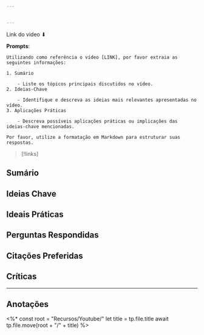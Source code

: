 ```yaml
---


---
```

Link do video ⬇
![]()

**Prompts**:
```
Utilizando como referência o vídeo [LINK], por favor extraia as seguintes informações:

1. Sumário
    
    - Liste os tópicos principais discutidos no vídeo.
2. Ideias-Chave
    
    - Identifique e descreva as ideias mais relevantes apresentadas no vídeo.
3. Aplicações Práticas
    
    - Descreva possíveis aplicações práticas ou implicações das ideias-chave mencionadas.

Por favor, utilize a formatação em Markdown para estruturar suas respostas.
```

>[!links]


## Sumário

## Ideias Chave

## Ideais Práticas

## Perguntas Respondidas

## Citações Preferidas

## Críticas

---
## Anotações


<%*
const root = "Recursos/Youtube/"
let title = tp.file.title
await tp.file.move(root + "/" + title)
%>
